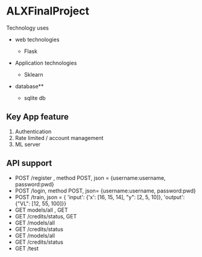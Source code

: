 # ALXFinalProject

Technology uses
* web technologies 
	 + Flask
* Application technologies
	 + Sklearn

* database**
	 + sqlite db


## Key App feature
1. Authentication
2. Rate limited / account management
3. ML server


## API support
+ POST /register , method POST, json = {username:username, password:pwd}
+ POST /login, method POST, json= {username:username, password:pwd}
+ POST /train, json = { 'input': {'x': [16, 15, 14], "y": [2, 5, 10]},     'output': {"VL": [12, 55, 100]}}
+ GET models/all , GET 
+ GET /credits/status, GET
+ GET /models/all
+ GET /credits/status 
+ GET /models/all 
+ GET /credits/status 
+ GET /test